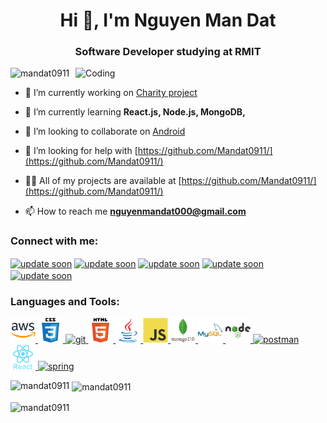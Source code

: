 
<h1 align="center">Hi 👋, I'm Nguyen Man Dat</h1>
<h3 align="center">Software Developer studying at RMIT</h3>
<img align="right" alt="Coding" width="400" src="https://aster.cloud/wp-content/uploads/2022/11/compiling-code.gif">
<p align="left"> <img src="https://komarev.com/ghpvc/?username=mandat0911&label=Profile%20views&color=0e75b6&style=flat" alt="mandat0911" /> </p>


- 🔭 I’m currently working on [Charity project](https://github.com/Mandat0911/)

- 🌱 I’m currently learning **React.js, Node.js, MongoDB,**

- 👯 I’m looking to collaborate on [Android](https://github.com/Mandat0911/)

- 🤝 I’m looking for help with [https://github.com/Mandat0911/](https://github.com/Mandat0911/)

- 👨‍💻 All of my projects are available at [https://github.com/Mandat0911/](https://github.com/Mandat0911/)

- 📫 How to reach me **nguyenmandat000@gmail.com**

<h3 align="left">Connect with me:</h3>
<p align="left">
<a href="https://twitter.com/update soon" target="blank"><img align="center" src="https://raw.githubusercontent.com/rahuldkjain/github-profile-readme-generator/master/src/images/icons/Social/twitter.svg" alt="update soon" height="30" width="40" /></a>
<a href="https://linkedin.com/in/update soon" target="blank"><img align="center" src="https://raw.githubusercontent.com/rahuldkjain/github-profile-readme-generator/master/src/images/icons/Social/linked-in-alt.svg" alt="update soon" height="30" width="40" /></a>
<a href="https://stackoverflow.com/users/update soon" target="blank"><img align="center" src="https://raw.githubusercontent.com/rahuldkjain/github-profile-readme-generator/master/src/images/icons/Social/stack-overflow.svg" alt="update soon" height="30" width="40" /></a>
<a href="https://fb.com/update soon" target="blank"><img align="center" src="https://raw.githubusercontent.com/rahuldkjain/github-profile-readme-generator/master/src/images/icons/Social/facebook.svg" alt="update soon" height="30" width="40" /></a>
<a href="https://instagram.com/update soon" target="blank"><img align="center" src="https://raw.githubusercontent.com/rahuldkjain/github-profile-readme-generator/master/src/images/icons/Social/instagram.svg" alt="update soon" height="30" width="40" /></a>
</p>

<h3 align="left">Languages and Tools:</h3>
<p align="left"> <a href="https://aws.amazon.com" target="_blank" rel="noreferrer"> <img src="https://raw.githubusercontent.com/devicons/devicon/master/icons/amazonwebservices/amazonwebservices-original-wordmark.svg" alt="aws" width="40" height="40"/> </a> <a href="https://www.w3schools.com/css/" target="_blank" rel="noreferrer"> <img src="https://raw.githubusercontent.com/devicons/devicon/master/icons/css3/css3-original-wordmark.svg" alt="css3" width="40" height="40"/> </a> <a href="https://git-scm.com/" target="_blank" rel="noreferrer"> <img src="https://www.vectorlogo.zone/logos/git-scm/git-scm-icon.svg" alt="git" width="40" height="40"/> </a> <a href="https://www.w3.org/html/" target="_blank" rel="noreferrer"> <img src="https://raw.githubusercontent.com/devicons/devicon/master/icons/html5/html5-original-wordmark.svg" alt="html5" width="40" height="40"/> </a> <a href="https://www.java.com" target="_blank" rel="noreferrer"> <img src="https://raw.githubusercontent.com/devicons/devicon/master/icons/java/java-original.svg" alt="java" width="40" height="40"/> </a> <a href="https://developer.mozilla.org/en-US/docs/Web/JavaScript" target="_blank" rel="noreferrer"> <img src="https://raw.githubusercontent.com/devicons/devicon/master/icons/javascript/javascript-original.svg" alt="javascript" width="40" height="40"/> </a> <a href="https://www.mongodb.com/" target="_blank" rel="noreferrer"> <img src="https://raw.githubusercontent.com/devicons/devicon/master/icons/mongodb/mongodb-original-wordmark.svg" alt="mongodb" width="40" height="40"/> </a> <a href="https://www.mysql.com/" target="_blank" rel="noreferrer"> <img src="https://raw.githubusercontent.com/devicons/devicon/master/icons/mysql/mysql-original-wordmark.svg" alt="mysql" width="40" height="40"/> </a> <a href="https://nodejs.org" target="_blank" rel="noreferrer"> <img src="https://raw.githubusercontent.com/devicons/devicon/master/icons/nodejs/nodejs-original-wordmark.svg" alt="nodejs" width="40" height="40"/> </a> <a href="https://postman.com" target="_blank" rel="noreferrer"> <img src="https://www.vectorlogo.zone/logos/getpostman/getpostman-icon.svg" alt="postman" width="40" height="40"/> </a> <a href="https://reactjs.org/" target="_blank" rel="noreferrer"> <img src="https://raw.githubusercontent.com/devicons/devicon/master/icons/react/react-original-wordmark.svg" alt="react" width="40" height="40"/> </a> <a href="https://spring.io/" target="_blank" rel="noreferrer"> <img src="https://www.vectorlogo.zone/logos/springio/springio-icon.svg" alt="spring" width="40" height="40"/> </a> </p>

<p><img align="left" src="https://github-readme-stats.vercel.app/api/top-langs?username=mandat0911&show_icons=true&locale=en&layout=compact" alt="mandat0911" /></p>

<p>&nbsp;<img align="center" src="https://github-readme-stats.vercel.app/api?username=mandat0911&show_icons=true&locale=en" alt="mandat0911" /></p>

<p><img align="center" src="https://github-readme-streak-stats.herokuapp.com/?user=mandat0911&" alt="mandat0911" /></p>
